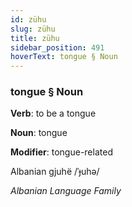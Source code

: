 ```yaml
---
id: zühu
slug: zühu
title: zühu
sidebar_position: 491
hoverText: tongue § Noun
---
```


### tongue § Noun

**Verb**: to be a tongue

**Noun**: tongue

**Modifier**: tongue-related

Albanian gjuhë /ˈɟuhə/

*Albanian Language Family*